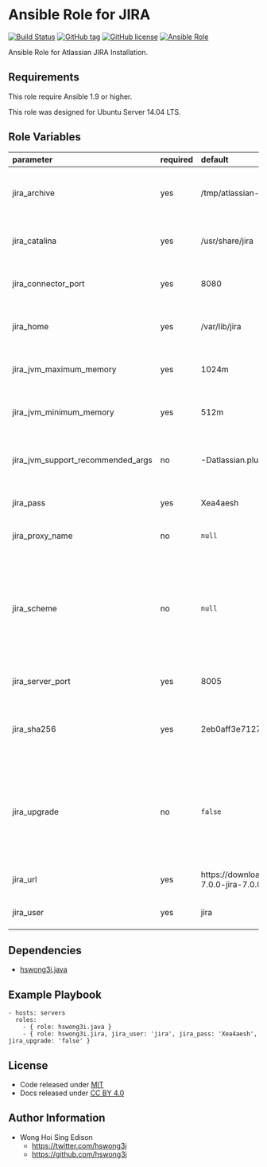 Ansible Role for JIRA
=====================

[![Build Status](https://travis-ci.org/pantarei/ansible-role-jira.svg?branch=master)](https://travis-ci.org/pantarei/ansible-role-jira)
[![GitHub tag](https://img.shields.io/github/tag/pantarei/ansible-role-jira.svg)](https://github.com/pantarei/ansible-role-jira)
[![GitHub license](https://img.shields.io/github/license/pantarei/ansible-role-jira.svg)](https://github.com/pantarei/ansible-role-jira/blob/master/LICENSE)
[![Ansible Role](https://img.shields.io/ansible/role/5989.svg)](https://galaxy.ansible.com/detail#/role/5989)

Ansible Role for Atlassian JIRA Installation.

Requirements
------------

This role require Ansible 1.9 or higher.

This role was designed for Ubuntu Server 14.04 LTS.

Role Variables
--------------

<table>
<colgroup>
<col width="20%" />
<col width="20%" />
<col width="20%" />
<col width="20%" />
<col width="20%" />
</colgroup>
<thead>
<tr class="header">
<th align="left">parameter</th>
<th align="left">required</th>
<th align="left">default</th>
<th align="left">choices</th>
<th align="left">comments</th>
</tr>
</thead>
<tbody>
<tr class="odd">
<td align="left">jira_archive</td>
<td align="left">yes</td>
<td align="left">/tmp/atlassian-jira-software-7.0.0-jira-7.0.0.tar.gz</td>
<td align="left"></td>
<td align="left">Download archive filename for cache during (re)install.</td>
</tr>
<tr class="even">
<td align="left">jira_catalina</td>
<td align="left">yes</td>
<td align="left">/usr/share/jira</td>
<td align="left"></td>
<td align="left">Location for the JIRA installation directory.</td>
</tr>
<tr class="odd">
<td align="left">jira_connector_port</td>
<td align="left">yes</td>
<td align="left">8080</td>
<td align="left"></td>
<td align="left">JIRA Apache Tomcat connector port.</td>
</tr>
<tr class="even">
<td align="left">jira_home</td>
<td align="left">yes</td>
<td align="left">/var/lib/jira</td>
<td align="left"></td>
<td align="left">Location for the JIRA home directory.</td>
</tr>
<tr class="odd">
<td align="left">jira_jvm_maximum_memory</td>
<td align="left">yes</td>
<td align="left">1024m</td>
<td align="left"></td>
<td align="left">JIRA JVM maximum memory usage.</td>
</tr>
<tr class="even">
<td align="left">jira_jvm_minimum_memory</td>
<td align="left">yes</td>
<td align="left">512m</td>
<td align="left"></td>
<td align="left">JIRA JVM minimum memory usage.</td>
</tr>
<tr class="odd">
<td align="left">jira_jvm_support_recommended_args</td>
<td align="left">no</td>
<td align="left">-Datlassian.plugins.enable.wait=300</td>
<td align="left"></td>
<td align="left">Atlassian Support recommended JVM arguments.</td>
</tr>
<tr class="even">
<td align="left">jira_pass</td>
<td align="left">yes</td>
<td align="left">Xea4aesh</td>
<td align="left"></td>
<td align="left">Password for JIRA system user.</td>
</tr>
<tr class="odd">
<td align="left">jira_proxy_name</td>
<td align="left">no</td>
<td align="left"><code>null</code></td>
<td align="left"></td>
<td align="left">Pass value as <code>proxyName</code> to <a href="https://github.com/pantarei/ansible-role-jira/blob/master/templates/usr/share/jira/conf/server.xml.j2">template</a>.</td>
</tr>
<tr class="even">
<td align="left">jira_scheme</td>
<td align="left">no</td>
<td align="left"><code>null</code></td>
<td align="left"><ul>
<li><code>null</code></li>
<li>http</li>
<li>https</li>
</ul></td>
<td align="left">Install JIRA in standalone mode if <code>null</code>, or integrating with Apache using HTTP if <code>http</code>, or integrating with Apache using HTTPS if <code>https</code>.</td>
</tr>
<tr class="odd">
<td align="left">jira_server_port</td>
<td align="left">yes</td>
<td align="left">8005</td>
<td align="left"></td>
<td align="left">JIRA Apache Tomcat server port.</td>
</tr>
<tr class="even">
<td align="left">jira_sha256</td>
<td align="left">yes</td>
<td align="left">2eb0aff3e71272dc0fd3d9d6894f219f92033d004e46b25b542241151a732817</td>
<td align="left"></td>
<td align="left">Download archive sha256 checksum for cache during (re)install.</td>
</tr>
<tr class="odd">
<td align="left">jira_upgrade</td>
<td align="left">no</td>
<td align="left"><code>false</code></td>
<td align="left"><ul>
<li><code>true</code></li>
<li><code>false</code></li>
</ul></td>
<td align="left">If <code>true</code>, trigger upgrade by stop existing JIRA service, purge existing JIRA installation direcoty before normal tasks.</td>
</tr>
<tr class="even">
<td align="left">jira_url</td>
<td align="left">yes</td>
<td align="left">https://downloads.atlassian.com/software/jira/downloads/atlassian-jira-software-7.0.0-jira-7.0.0.tar.gz</td>
<td align="left"></td>
<td align="left">URL for download archive.</td>
</tr>
<tr class="odd">
<td align="left">jira_user</td>
<td align="left">yes</td>
<td align="left">jira</td>
<td align="left"></td>
<td align="left">Username for JIRA system user.</td>
</tr>
</tbody>
</table>

Dependencies
------------

-   [hswong3i.java](https://galaxy.ansible.com/detail#/role/5971)

Example Playbook
----------------

    - hosts: servers
      roles:
        - { role: hswong3i.java }
        - { role: hswong3i.jira, jira_user: 'jira', jira_pass: 'Xea4aesh', jira_upgrade: 'false' }

License
-------

-   Code released under [MIT](https://github.com/hswong3i/ansible-role-jira/blob/master/LICENSE)
-   Docs released under [CC BY 4.0](http://creativecommons.org/licenses/by/4.0/)

Author Information
------------------

-   Wong Hoi Sing Edison
    -   <https://twitter.com/hswong3i>
    -   <https://github.com/hswong3i>

